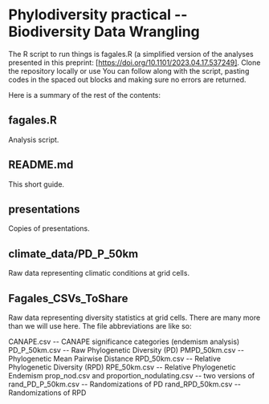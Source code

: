 # Phylodiversity practical -- Biodiversity Data Wrangling
The R script to run things is fagales.R (a simplified version of the analyses presented in this preprint: [https://doi.org/10.1101/2023.04.17.537249]. Clone the repository locally or use  You can follow along with the script, pasting codes in the spaced out blocks and making sure no errors are returned.

Here is a summary of the rest of the contents:

## fagales.R
Analysis script.

## README.md
This short guide.

## presentations
Copies of presentations.

## climate_data/PD_P_50km
Raw data representing climatic conditions at grid cells.

## Fagales_CSVs_ToShare
Raw data representing diversity statistics at grid cells. There are many more than we will use here. The file abbreviations are like so:

CANAPE.csv -- CANAPE significance categories (endemism analysis) 
PD_P_50km.csv -- Raw Phylogenetic Diversity (PD)
PMPD_50km.csv -- Phylogenetic Mean Pairwise Distance 
RPD_50km.csv -- Relative Phylogenetic Diversity (RPD)
RPE_50km.csv -- Relative Phylogenetic Endemism 
prop_nod.csv and proportion_nodulating.csv -- two versions of 
rand_PD_P_50km.csv -- Randomizations of PD
rand_RPD_50km.csv -- Randomizations of RPD
